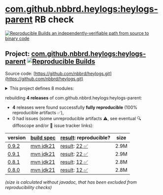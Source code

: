 [com.github.nbbrd.heylogs:heylogs-parent](https://central.sonatype.com/artifact/com.github.nbbrd.heylogs/heylogs-parent/versions) RB check
=======

[![Reproducible Builds](https://reproducible-builds.org/images/logos/rb.svg) an independently-verifiable path from source to binary code](https://reproducible-builds.org/)

## Project: [com.github.nbbrd.heylogs:heylogs-parent](https://central.sonatype.com/artifact/com.github.nbbrd.heylogs/heylogs-parent/versions) [![Reproducible Builds](https://img.shields.io/endpoint?url=https://raw.githubusercontent.com/jvm-repo-rebuild/reproducible-central/master/content/com/github/nbbrd/heylogs/badge.json)](https://github.com/jvm-repo-rebuild/reproducible-central/blob/master/content/com/github/nbbrd/heylogs/README.md)

Source code: [https://github.com/nbbrd/heylogs.git](https://github.com/nbbrd/heylogs.git)

<details><summary>This project defines 8 modules:</summary>

* [com.github.nbbrd.heylogs:heylogs-api](https://central.sonatype.com/artifact/com.github.nbbrd.heylogs/heylogs-api/overview)
* [com.github.nbbrd.heylogs:heylogs-bom](https://central.sonatype.com/artifact/com.github.nbbrd.heylogs/heylogs-bom/overview)
* [com.github.nbbrd.heylogs:heylogs-cli](https://central.sonatype.com/artifact/com.github.nbbrd.heylogs/heylogs-cli/overview)
* [com.github.nbbrd.heylogs:heylogs-ext-github](https://central.sonatype.com/artifact/com.github.nbbrd.heylogs/heylogs-ext-github/overview)
* [com.github.nbbrd.heylogs:heylogs-ext-json](https://central.sonatype.com/artifact/com.github.nbbrd.heylogs/heylogs-ext-json/overview)
* [com.github.nbbrd.heylogs:heylogs-ext-semver](https://central.sonatype.com/artifact/com.github.nbbrd.heylogs/heylogs-ext-semver/overview)
* [com.github.nbbrd.heylogs:heylogs-maven-plugin](https://central.sonatype.com/artifact/com.github.nbbrd.heylogs/heylogs-maven-plugin/overview)
* [com.github.nbbrd.heylogs:heylogs-parent](https://central.sonatype.com/artifact/com.github.nbbrd.heylogs/heylogs-parent/overview)
</details>

rebuilding **4 releases** of com.github.nbbrd.heylogs:heylogs-parent:
- **4** releases were found successfully **fully reproducible** (100% reproducible artifacts :white_check_mark:),
- 0 had issues (some unreproducible artifacts :warning:, see eventual :mag: diffoscope and/or :memo: issue tracker links):

| version | [build spec](/BUILDSPEC.md) | [result](https://reproducible-builds.org/docs/jvm/): reproducible? | size |
| -- | --------- | ------ | -- |
| [0.9.2](https://central.sonatype.com/artifact/com.github.nbbrd.heylogs/heylogs-parent/0.9.2/pom) | [mvn jdk21](heylogs-0.9.2.buildspec) | [result](heylogs-parent-0.9.2.buildinfo): [22 :white_check_mark: ](heylogs-parent-0.9.2.buildcompare) | 2.9M |
| [0.9.1](https://central.sonatype.com/artifact/com.github.nbbrd.heylogs/heylogs-parent/0.9.1/pom) | [mvn jdk21](heylogs-0.9.1.buildspec) | [result](heylogs-parent-0.9.1.buildinfo): [22 :white_check_mark: ](heylogs-parent-0.9.1.buildcompare) | 2.9M |
| [0.8.1](https://central.sonatype.com/artifact/com.github.nbbrd.heylogs/heylogs-parent/0.8.1/pom) | [mvn jdk21](heylogs-0.8.1.buildspec) | [result](heylogs-parent-0.8.1.buildinfo): [12 :white_check_mark: ](heylogs-parent-0.8.1.buildcompare) | 2.8M |
| [0.8.0](https://central.sonatype.com/artifact/com.github.nbbrd.heylogs/heylogs-parent/0.8.0/pom) | [mvn jdk21](heylogs-0.8.0.buildspec) | [result](heylogs-parent-0.8.0.buildinfo): [12 :white_check_mark: ](heylogs-parent-0.8.0.buildcompare) | 2.8M |

<i>(size is calculated without javadoc, that has been excluded from reproducibility checks)</i>
